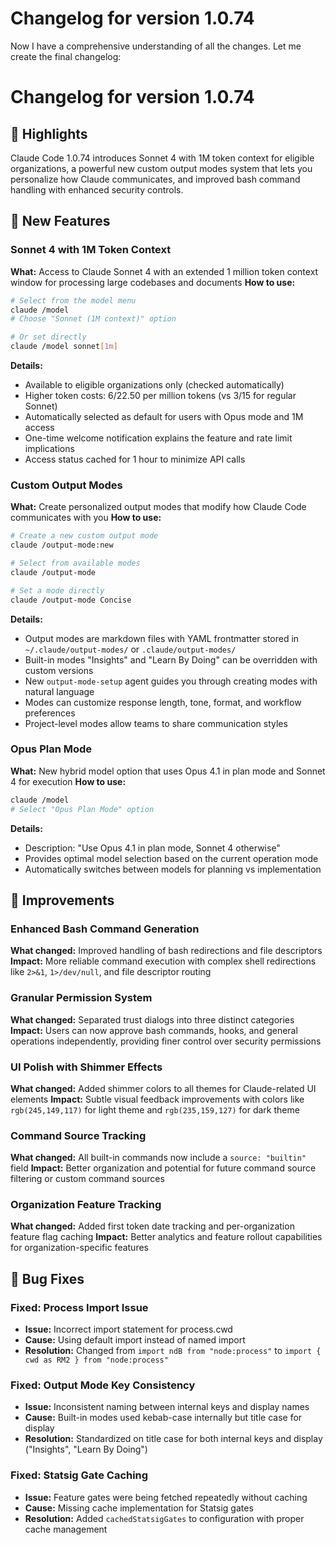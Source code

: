 # Changelog for version 1.0.74

Now I have a comprehensive understanding of all the changes. Let me create the final changelog:

# Changelog for version 1.0.74

## 🎯 Highlights
Claude Code 1.0.74 introduces Sonnet 4 with 1M token context for eligible organizations, a powerful new custom output modes system that lets you personalize how Claude communicates, and improved bash command handling with enhanced security controls.

## 🚀 New Features

### Sonnet 4 with 1M Token Context
**What:** Access to Claude Sonnet 4 with an extended 1 million token context window for processing large codebases and documents
**How to use:**
```bash
# Select from the model menu
claude /model
# Choose "Sonnet (1M context)" option

# Or set directly
claude /model sonnet[1m]
```
**Details:**
- Available to eligible organizations only (checked automatically)
- Higher token costs: $6/$22.50 per million tokens (vs $3/$15 for regular Sonnet)
- Automatically selected as default for users with Opus mode and 1M access
- One-time welcome notification explains the feature and rate limit implications
- Access status cached for 1 hour to minimize API calls

### Custom Output Modes
**What:** Create personalized output modes that modify how Claude Code communicates with you
**How to use:**
```bash
# Create a new custom output mode
claude /output-mode:new

# Select from available modes
claude /output-mode

# Set a mode directly
claude /output-mode Concise
```
**Details:**
- Output modes are markdown files with YAML frontmatter stored in `~/.claude/output-modes/` or `.claude/output-modes/`
- Built-in modes "Insights" and "Learn By Doing" can be overridden with custom versions
- New `output-mode-setup` agent guides you through creating modes with natural language
- Modes can customize response length, tone, format, and workflow preferences
- Project-level modes allow teams to share communication styles

### Opus Plan Mode
**What:** New hybrid model option that uses Opus 4.1 in plan mode and Sonnet 4 for execution
**How to use:**
```bash
claude /model
# Select "Opus Plan Mode" option
```
**Details:**
- Description: "Use Opus 4.1 in plan mode, Sonnet 4 otherwise"
- Provides optimal model selection based on the current operation mode
- Automatically switches between models for planning vs implementation

## 💪 Improvements

### Enhanced Bash Command Generation
**What changed:** Improved handling of bash redirections and file descriptors
**Impact:** More reliable command execution with complex shell redirections like `2>&1`, `1>/dev/null`, and file descriptor routing

### Granular Permission System
**What changed:** Separated trust dialogs into three distinct categories
**Impact:** Users can now approve bash commands, hooks, and general operations independently, providing finer control over security permissions

### UI Polish with Shimmer Effects
**What changed:** Added shimmer colors to all themes for Claude-related UI elements
**Impact:** Subtle visual feedback improvements with colors like `rgb(245,149,117)` for light theme and `rgb(235,159,127)` for dark theme

### Command Source Tracking
**What changed:** All built-in commands now include a `source: "builtin"` field
**Impact:** Better organization and potential for future command source filtering or custom command sources

### Organization Feature Tracking
**What changed:** Added first token date tracking and per-organization feature flag caching
**Impact:** Better analytics and feature rollout capabilities for organization-specific features

## 🐛 Bug Fixes

### Fixed: Process Import Issue
- **Issue:** Incorrect import statement for process.cwd
- **Cause:** Using default import instead of named import
- **Resolution:** Changed from `import ndB from "node:process"` to `import { cwd as RM2 } from "node:process"`

### Fixed: Output Mode Key Consistency
- **Issue:** Inconsistent naming between internal keys and display names
- **Cause:** Built-in modes used kebab-case internally but title case for display
- **Resolution:** Standardized on title case for both internal keys and display ("Insights", "Learn By Doing")

### Fixed: Statsig Gate Caching
- **Issue:** Feature gates were being fetched repeatedly without caching
- **Cause:** Missing cache implementation for Statsig gates
- **Resolution:** Added `cachedStatsigGates` to configuration with proper cache management
